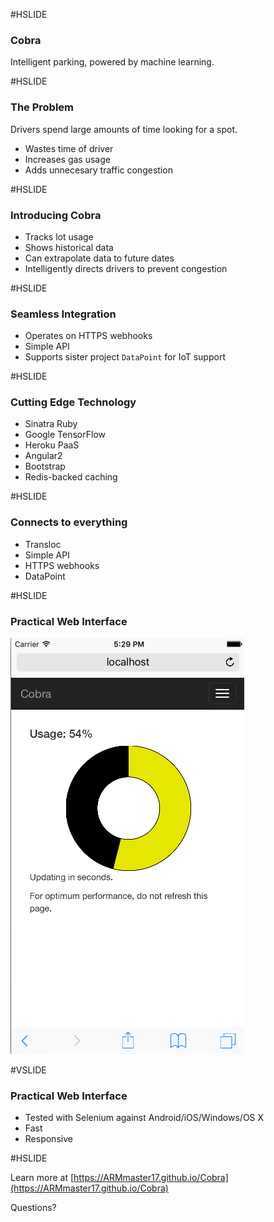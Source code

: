 #HSLIDE

### Cobra

Intelligent parking, powered by machine learning.

#HSLIDE

### The Problem

Drivers spend large amounts of time looking for a spot.

- Wastes time of driver
- Increases gas usage
- Adds unnecesary traffic congestion

#HSLIDE

### Introducing Cobra

- Tracks lot usage
- Shows historical data
- Can extrapolate data to future dates
- Intelligently directs drivers to prevent congestion

#HSLIDE

### Seamless Integration

- Operates on HTTPS webhooks
- Simple API
- Supports sister project `DataPoint` for IoT support

#HSLIDE

### Cutting Edge Technology

- Sinatra Ruby
- Google TensorFlow
- Heroku PaaS
- Angular2
- Bootstrap
- Redis-backed caching

#HSLIDE

### Connects to everything

- Transloc
- Simple API
- HTTPS webhooks
- DataPoint

#HSLIDE

### Practical Web Interface

![SS0006](assets/0006screenshot.png)

#VSLIDE

### Practical Web Interface

- Tested with Selenium against Android/iOS/Windows/OS X
- Fast
- Responsive

#HSLIDE

Learn more at [https://ARMmaster17.github.io/Cobra](https://ARMmaster17.github.io/Cobra)

Questions?